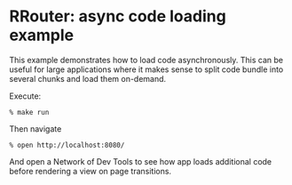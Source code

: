 # RRouter: async code loading example

This example demonstrates how to load code asynchronously. This can be useful
for large applications where it makes sense to split code bundle into several
chunks and load them on-demand.

Execute:

    % make run

Then navigate

    % open http://localhost:8080/

And open a Network of Dev Tools to see how app loads additional code before
rendering a view on page transitions.
